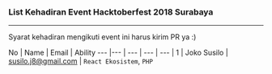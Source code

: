 ### List Kehadiran Event Hacktoberfest 2018 Surabaya

---

Syarat kehadiran mengikuti event ini harus kirim PR ya :)

No | Name | Email | Ability
--- |--- | --- | --- | --- |
1  | Joko Susilo | susilo.j8@gmail.com | `React Ekosistem`, `PHP`

